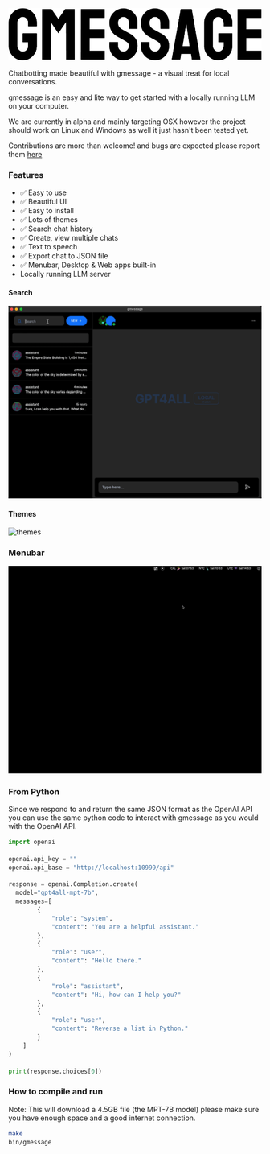 ![GMESSAGE](./media/logo.png)

Chatbotting made beautiful with gmessage - a visual treat for local conversations.

gmessage is an easy and lite way to get started with a locally running LLM on your computer.

We are currently in alpha and mainly targeting OSX however the project should work on Linux and Windows as well it just hasn't been tested yet.

Contributions are more than welcome! and bugs are expected please report them [here](issues)


### Features

- ✅ Easy to use
- ✅ Beautiful UI
- ✅ Easy to install
- ✅ Lots of themes
- ✅ Search chat history
- ✅ Create, view multiple chats
- ✅ Text to speech
- ✅ Export chat to JSON file
- ✅ Menubar, Desktop & Web apps built-in
- Locally running LLM server


#### Search 
![search](./media/search.gif)

#### Themes
![themes](./media/themes.gif)

### Menubar
![openapp](./media/openapp.gif) 

### From Python
Since we respond to and return the same JSON format as the OpenAI API you can use the same python code to interact with gmessage as you would with the OpenAI API.
```python
import openai

openai.api_key = ""
openai.api_base = "http://localhost:10999/api"

response = openai.Completion.create(
  model="gpt4all-mpt-7b",
  messages=[
        {
            "role": "system",
            "content": "You are a helpful assistant."
        },
        {
            "role": "user",
            "content": "Hello there."
        },
        {
            "role": "assistant",
            "content": "Hi, how can I help you?"
        },
        {
            "role": "user",
            "content": "Reverse a list in Python."
        }
    ]
)

print(response.choices[0])
```

### How to compile and run

Note: This will download a 4.5GB file (the MPT-7B model) please make sure you have enough space and a good internet connection.

```bash
make
bin/gmessage
```